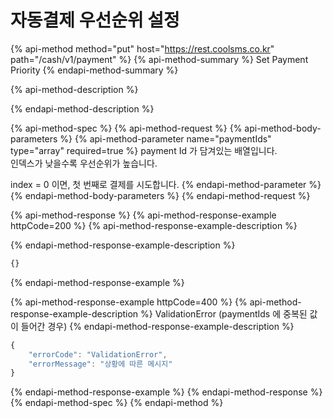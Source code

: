 # 자동결제 우선순위 설정

{% api-method method="put" host="https://rest.coolsms.co.kr" path="/cash/v1/payment" %}
{% api-method-summary %}
Set Payment Priority
{% endapi-method-summary %}

{% api-method-description %}

{% endapi-method-description %}

{% api-method-spec %}
{% api-method-request %}
{% api-method-body-parameters %}
{% api-method-parameter name="paymentIds" type="array" required=true %}
payment Id 가 담겨있는 배열입니다.  
인덱스가 낮을수록 우선순위가 높습니다.  
  
index = 0 이면, 첫 번째로 결제를 시도합니다.
{% endapi-method-parameter %}
{% endapi-method-body-parameters %}
{% endapi-method-request %}

{% api-method-response %}
{% api-method-response-example httpCode=200 %}
{% api-method-response-example-description %}

{% endapi-method-response-example-description %}

```javascript
{}
```
{% endapi-method-response-example %}

{% api-method-response-example httpCode=400 %}
{% api-method-response-example-description %}
ValidationError \(paymentIds 에 중복된 값이 들어간 경우\)
{% endapi-method-response-example-description %}

```javascript
{
    "errorCode": "ValidationError",
    "errorMessage": "상황에 따른 메시지"
}
```
{% endapi-method-response-example %}
{% endapi-method-response %}
{% endapi-method-spec %}
{% endapi-method %}



